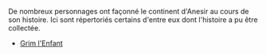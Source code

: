 De nombreux personnages ont façonné le continent d'Anesir au cours de son histoire. Ici sont répertoriés certains d'entre eux dont l'histoire a pu être collectée.


- [Grim l'Enfant](characters/grim_time_child.md)